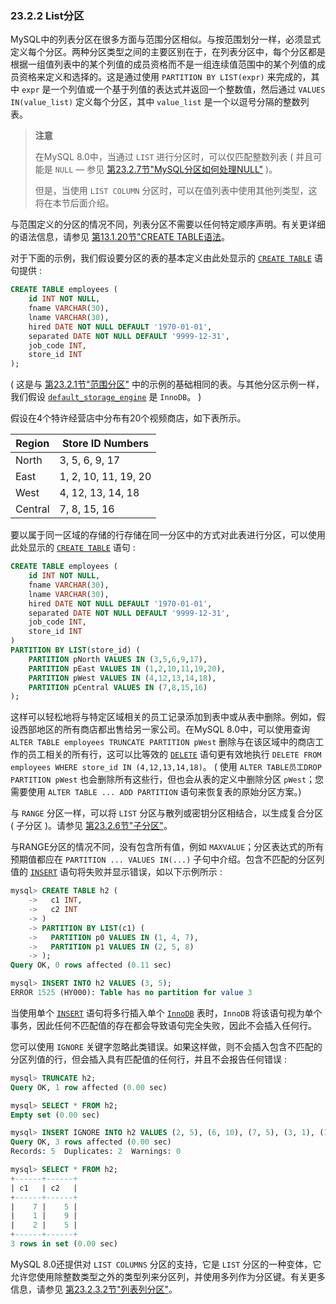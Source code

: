 ### 23.2.2 List分区

MySQL中的列表分区在很多方面与范围分区相似。与按范围划分一样，必须显式定义每个分区。两种分区类型之间的主要区别在于，在列表分区中，每个分区都是根据一组值列表中的某个列值的成员资格而不是一组连续值范围中的某个列值的成员资格来定义和选择的。这是通过使用 `PARTITION BY LIST(expr)` 来完成的，其中 `expr` 是一个列值或一个基于列值的表达式并返回一个整数值，然后通过 `VALUES IN(value_list)` 定义每个分区，其中 `value_list` 是一个以逗号分隔的整数列表。

> **注意**
>
> 在MySQL 8.0中，当通过 `LIST` 进行分区时，可以仅匹配整数列表 ( 并且可能是 `NULL`  — 参见 [第23.2.7节"MySQL分区如何处理NULL"](https://dev.mysql.com/doc/refman/8.0/en/partitioning-handling-nulls.html) )。
>
> 但是，当使用 `LIST COLUMN` 分区时，可以在值列表中使用其他列类型，这将在本节后面介绍。

与范围定义的分区的情况不同，列表分区不需要以任何特定顺序声明。有关更详细的语法信息，请参见 [第13.1.20节"CREATE TABLE语法](https://dev.mysql.com/doc/refman/8.0/en/create-table.html)。

对于下面的示例，我们假设要分区的表的基本定义由此处显示的 [`CREATE TABLE`](https://dev.mysql.com/doc/refman/8.0/en/create-table.html) 语句提供 :

```sql
CREATE TABLE employees (
    id INT NOT NULL,
    fname VARCHAR(30),
    lname VARCHAR(30),
    hired DATE NOT NULL DEFAULT '1970-01-01',
    separated DATE NOT NULL DEFAULT '9999-12-31',
    job_code INT,
    store_id INT
);
```

( 这是与 [第23.2.1节"范围分区"](https://dev.mysql.com/doc/refman/8.0/en/partitioning-range.html) 中的示例的基础相同的表。与其他分区示例一样，我们假设 [`default_storage_engine`](https://dev.mysql.com/doc/refman/8.0/en/server-system-variables.html#sysvar_default_storage_engine) 是 `InnoDB`。 )

假设在4个特许经营店中分布有20个视频商店，如下表所示。

| Region  | **Store ID Numbers** |
| ------- | -------------------- |
| North   | 3, 5, 6, 9, 17       |
| East    | 1, 2, 10, 11, 19, 20 |
| West    | 4, 12, 13, 14, 18    |
| Central | 7, 8, 15, 16         |

要以属于同一区域的存储的行存储在同一分区中的方式对此表进行分区，可以使用此处显示的 [`CREATE TABLE`](https://dev.mysql.com/doc/refman/8.0/en/create-table.html) 语句 :

```sql
CREATE TABLE employees (
    id INT NOT NULL,
    fname VARCHAR(30),
    lname VARCHAR(30),
    hired DATE NOT NULL DEFAULT '1970-01-01',
    separated DATE NOT NULL DEFAULT '9999-12-31',
    job_code INT,
    store_id INT
)
PARTITION BY LIST(store_id) (
    PARTITION pNorth VALUES IN (3,5,6,9,17),
    PARTITION pEast VALUES IN (1,2,10,11,19,20),
    PARTITION pWest VALUES IN (4,12,13,14,18),
    PARTITION pCentral VALUES IN (7,8,15,16)
);
```

这样可以轻松地将与特定区域相关的员工记录添加到表中或从表中删除。例如，假设西部地区的所有商店都出售给另一家公司。在MySQL 8.0中，可以使用查询 `ALTER TABLE employees TRUNCATE PARTITION pWest` 删除与在该区域中的商店工作的员工相关的所有行，这可以比等效的 [`DELETE`](https://dev.mysql.com/doc/refman/8.0/en/delete.html) 语句更有效地执行 `DELETE FROM employees WHERE store_id IN (4,12,13,14,18)`。 ( 使用 `ALTER TABLE员工DROP PARTITION pWest` 也会删除所有这些行，但也会从表的定义中删除分区 `pWest`；您需要使用 `ALTER TABLE ... ADD PARTITION` 语句来恢复表的原始分区方案。)

与 `RANGE` 分区一样，可以将 `LIST` 分区与散列或密钥分区相结合，以生成复合分区 ( 子分区 )。请参见 [第23.2.6节"子分区"](https://dev.mysql.com/doc/refman/8.0/en/partitioning-subpartitions.html)。

与RANGE分区的情况不同，没有包含所有值，例如 `MAXVALUE`；分区表达式的所有预期值都应在 `PARTITION ... VALUES IN(...)` 子句中介绍。包含不匹配的分区列值的 [`INSERT`](https://dev.mysql.com/doc/refman/8.0/en/insert.html) 语句将失败并显示错误，如以下示例所示 :

```sql
mysql> CREATE TABLE h2 (
    ->   c1 INT,
    ->   c2 INT
    -> )
    -> PARTITION BY LIST(c1) (
    ->   PARTITION p0 VALUES IN (1, 4, 7),
    ->   PARTITION p1 VALUES IN (2, 5, 8)
    -> );
Query OK, 0 rows affected (0.11 sec)

mysql> INSERT INTO h2 VALUES (3, 5);
ERROR 1525 (HY000): Table has no partition for value 3
```

当使用单个 [`INSERT`](https://dev.mysql.com/doc/refman/8.0/en/insert.html) 语句将多行插入单个 [`InnoDB`](https://dev.mysql.com/doc/refman/8.0/en/innodb-storage-engine.html) 表时，`InnoDB` 将该语句视为单个事务，因此任何不匹配值的存在都会导致语句完全失败，因此不会插入任何行。

您可以使用 `IGNORE` 关键字忽略此类错误。如果这样做，则不会插入包含不匹配的分区列值的行，但会插入具有匹配值的任何行，并且不会报告任何错误 :

```sql
mysql> TRUNCATE h2;
Query OK, 1 row affected (0.00 sec)

mysql> SELECT * FROM h2;
Empty set (0.00 sec)

mysql> INSERT IGNORE INTO h2 VALUES (2, 5), (6, 10), (7, 5), (3, 1), (1, 9);
Query OK, 3 rows affected (0.00 sec)
Records: 5  Duplicates: 2  Warnings: 0

mysql> SELECT * FROM h2;
+------+------+
| c1   | c2   |
+------+------+
|    7 |    5 |
|    1 |    9 |
|    2 |    5 |
+------+------+
3 rows in set (0.00 sec)
```

MySQL 8.0还提供对 `LIST COLUMNS` 分区的支持，它是 `LIST` 分区的一种变体，它允许您使用除整数类型之外的类型列来分区列，并使用多列作为分区键。有关更多信息，请参见 [第23.2.3.2节"列表列分区"](https://dev.mysql.com/doc/refman/8.0/en/partitioning-columns-list.html)。